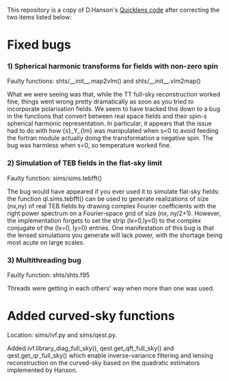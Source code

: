 This repository is a copy of D.Hanson's [Quicklens code](https://github.com/dhanson/quicklens) after correcting the two items listed below:

# Fixed bugs
### 1) Spherical harmonic transforms for fields with non-zero spin

Faulty functions: shts/\_\_init\_\_.map2vlm() and shts/\_\_init\_\_.vlm2map()

What we were seeing was that, while the TT full-sky reconstruction worked fine, things went wrong pretty dramatically as soon as you tried to incorporate polarisation fields. We seem to have tracked this down to a bug in the functions that convert between real space fields and their spin-s spherical harmonic representation. In particular, it appears that the issue had to do with how {s}\_Y\_{lm} was manipulated when s<0 to avoid feeding the fortran module actually doing the transformation a negative spin. The bug was harmless when s=0, so temperature worked fine. 

### 2) Simulation of TEB fields in the flat-sky limit

Faulty function: sims/sims.tebfft()

The bug would have appeared if you ever used it to simulate flat-sky fields: the function ql.sims.tebfft() can be used to generate realizations of size (nx,ny) of real TEB fields by drawing complex Fourier coefficients with the right power spectrum on a Fourier-space grid of size (nx, ny/2+1). However, the implementation forgets to set the strip (lx=0,ly<0) to the complex conjugate of the (lx=0, ly>0) entries. One manifestation of this bug is that the lensed simulations you generate will lack power, with the shortage being most acute on large scales. 

### 3) Multithreading bug
Faulty function: shts/shts.f95

Threads were getting in each others' way when more than one was used.
# Added curved-sky functions

Location: sims/ivf.py and sims/qest.py.

Added ivf.library_diag_full_sky(), qest.get_qft_full_sky() and qest.get_qr_full_sky() which enable inverse-variance filtering and lensing reconstruction on the curved-sky based on the quadratic estimators implemented by Hanson.
